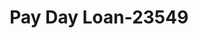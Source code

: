 ---
f_zip-code: 71446
f_state-code: LA
title: Pay Day Loan-23549
f_phone: 337-537-2445
f_city-only: Leesville
f_address: 1688 Pitkin Rd Leesville
f_location-unique-id: '23549'
slug: pay-day-loan-23549
updated-on: '2024-05-30T13:46:58.046Z'
created-on: '2024-05-30T13:36:59.803Z'
published-on: '2024-05-30T13:54:32.469Z'
f_city-state: cms/city/leesville-la.md
f_company: cms/company/pay-day-loan.md
f_state: cms/state/louisiana.md
layout: '[payday-loan].html'
tags: payday-loan
---